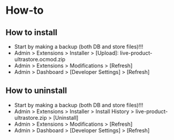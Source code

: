 # How-to

## How to install
* Start by making a backup (both DB and store files)!!!
* Admin > Extensions > Installer > [Upload]: live-product-ultrastore.ocmod.zip
* Admin > Extensions > Modifications > [Refresh]
* Admin > Dashboard > [Developer Settings] > [Refresh]


## How to uninstall
* Start by making a backup (both DB and store files)!!!
* Admin > Extensions > Installer > Install History > live-product-ultrastore.zip > [Uninstall]
* Admin > Extensions > Modifications > [Refresh]
* Admin > Dashboard > [Developer Settings] > [Refresh]

